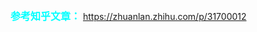 <font color=#00ffff size=3>**参考知乎文章：**</font>
[https://zhuanlan.zhihu.com/p/31700012
](https://zhuanlan.zhihu.com/p/31700012)


